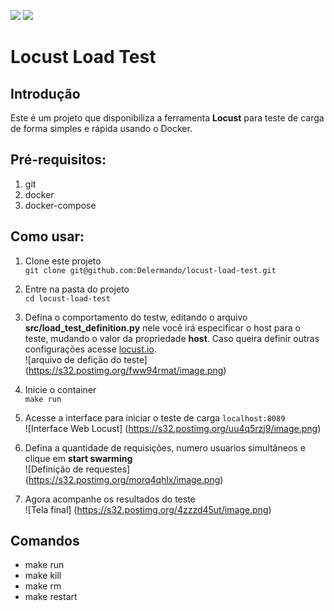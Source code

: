 [![](https://images.microbadger.com/badges/image/delermando/locust-load-test:1.0.svg)](http://microbadger.com/images/delermando/locust-load-test:1.0 "Get your own image badge on microbadger.com") [![](https://images.microbadger.com/badges/version/delermando/locust-load-test:1.0.svg)](http://microbadger.com/images/delermando/locust-load-test:1.0 "Get your own version badge on microbadger.com")

# Locust Load Test  

## Introdução  
Este é um projeto que disponibiliza a ferramenta **Locust** para teste de carga de forma simples e rápida usando o Docker.

## Pré-requisitos:  
1. git
2. docker
3. docker-compose

## Como usar:  
1. Clone este projeto  
`git clone git@github.com:Delermando/locust-load-test.git`  

2. Entre na pasta do projeto  
    `cd locust-load-test`  

3. Defina o comportamento do testw, editando o arquivo **src/load_test_definition.py** nele você irá especificar o host para o teste, mudando o valor da propriedade **host**. Caso queira definir outras configurações acesse [locust.io](http://docs.locust.io/en/latest/).  
![arquivo de defição do teste]
(https://s32.postimg.org/fww94rmat/image.png)

4. Inicie o container  
    `make run`  

5. Acesse a interface para iniciar o teste de carga `localhost:8089`  
![Interface Web Locust]
(https://s32.postimg.org/uu4q5rzj9/image.png)

6. Defina a quantidade de requisições, numero usuarios simultâneos e clique em **start swarming**  
![Definição de requestes]
(https://s32.postimg.org/morq4qhlx/image.png)

7. Agora acompanhe os resultados do teste  
![Tela final]
(https://s32.postimg.org/4zzzd45ut/image.png)

## Comandos
- make run  
- make kill  
- make rm  
- make restart  
